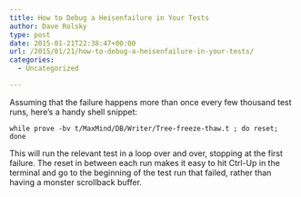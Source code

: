 ```yaml
---
title: How to Debug a Heisenfailure in Your Tests
author: Dave Rolsky
type: post
date: 2015-01-21T22:38:47+00:00
url: /2015/01/21/how-to-debug-a-heisenfailure-in-your-tests/
categories:
  - Uncategorized

---
```

Assuming that the failure happens more than once every few thousand test runs, here&#8217;s a handy shell snippet:

    while prove -bv t/MaxMind/DB/Writer/Tree-freeze-thaw.t ; do reset; done

This will run the relevant test in a loop over and over, stopping at the first failure. The reset in between each run makes it easy to hit Ctrl-Up in the terminal and go to the beginning of the test run that failed, rather than having a monster scrollback buffer.